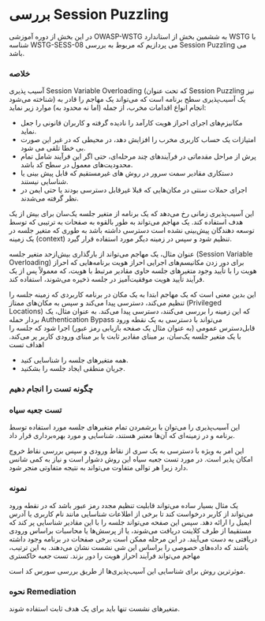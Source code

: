 # بررسی Session Puzzling

در این بخش از دوره آموزشی OWASP-WSTG به ششمین بخش از استاندارد WSTG با شناسه WSTG-SESS-08 می پردازیم که مربوط به بررسی Session Puzzling می باشد.

### خلاصه

آسیب پذیری Session Variable Overloading (‏که تحت عنوان Session Puzzling نیز شناخته می‌شود) ‏یک آسیب‌پذیری سطح برنامه است که می‌تواند یک مهاجم را قادر به انجام انواع اقدامات مخرب، از جمله (اما نه محدود به) موارد زیر نماید:

* مکانیزم‌های اجرای احراز هویت کارآمد را نادیده گرفته و کاربران قانونی را جعل نماید.
* امتیازات یک حساب کاربری مخرب را افزایش دهد، در محیطی که در غیر این صورت بی خطا تلقی می شود.
* پرش از مراحل مقدماتی در فرآیندهای چند مرحله‌ای، حتی اگر این فرآیند شامل تمام محدودیت‌های معمول در سطح کد باشد.
* دستکاری مقادیر سمت سرور در روش های غیرمستقیم که قابل پیش بینی یا شناسایی نیستند.
* اجرای حملات سنتی در مکان‌هایی که قبلا غیرقابل دسترسی بودند یا حتی ایمن در نظر گرفته می‌شدند.

این آسیب‌پذیری زمانی رخ می‌دهد که یک برنامه از متغیر جلسه یک‌سان برای بیش از یک هدف استفاده کند. یک مهاجم می‌تواند به طور بالقوه به صفحات به ترتیبی که توسط توسعه دهندگان پیش‌بینی نشده است دسترسی داشته باشد به طوری که متغیر جلسه در یک زمینه (context) تنظیم شود و سپس در زمینه دیگر مورد استفاده قرار گیرد.

عنوان مثال، یک مهاجم می‌تواند از بارگذاری بیش‌ازحد متغیر جلسه (Session Variable Overloading) برای دور زدن مکانیسم‌های اجرایی احراز هویت برنامه‌هایی که احراز هویت را با تأیید وجود متغیرهای جلسه حاوی مقادیر مرتبط با هویت، که معمولاً پس از یک فرآیند تأیید هویت موفقیت‌آمیز در جلسه ذخیره می‌شوند، استفاده کند.

این بدین معنی است که یک مهاجم ابتدا به یک مکان در برنامه کاربردی که زمینه جلسه را تنظیم می‌کند، دسترسی پیدا می‌کند و سپس به مکان‌های ممتاز (Privileged Locations) که این زمینه را بررسی می‌کنند، دسترسی پیدا می‌کند.
به عنوان مثال، یک بردار حمله Authentication Bypass می‌تواند با دسترسی به یک نقطه ورود قابل‌دسترس عمومی (‏به عنوان مثال یک صفحه بازیابی رمز عبور)‏ اجرا شود که جلسه را با یک متغیر جلسه یک‌سان، بر مبنای مقادیر ثابت یا بر مبنای ورودی کاربر پر می‌کند.
اهداف تست

* همه متغیرهای جلسه را شناسایی کنید.
* جریان منطقی ایجاد جلسه را بشکنید.

### چگونه تست را انجام دهیم
### تست جعبه سیاه

این آسیب‌پذیری را می‌توان با برشمردن تمام متغیرهای جلسه مورد استفاده توسط برنامه و در زمینه‌ای که آن‌ها معتبر هستند، شناسایی و مورد بهره‌برداری قرار داد.

این امر به ویژه با دسترسی به یک سری از نقاط ورودی و سپس بررسی نقاط خروج امکان پذیر است. در مورد تست جعبه سیاه این روش دشوار است و نیاز به کمی شانس دارد زیرا هر توالی متفاوت می‌تواند به نتیجه متفاوتی منجر شود.

### نمونه

یک مثال بسیار ساده می‌تواند قابلیت تنظیم مجدد رمز عبور باشد که در نقطه ورود می‌تواند از کاربر درخواست کند تا برخی از اطلاعات شناسایی مانند نام کاربری یا آدرس ایمیل را ارائه دهد. سپس این صفحه می‌تواند جلسه را با این مقادیر شناسایی پر کند که مستقیما از طرف کلاینت دریافت می‌شوند، یا از پرسش‌ها یا محاسبات براساس ورودی دریافتی به دست می‌آیند. در این مرحله ممکن است برخی صفحات در برنامه وجود داشته باشند که داده‌های خصوصی را براساس این شی نشست نشان می‌دهند. به این ترتیب، مهاجم می‌تواند فرآیند احراز هویت را دور بزند.
تست جعبه خاکستری

موثرترین روش برای شناسایی این آسیب‌پذیری‌ها از طریق بررسی سورس کد است.

### نحوه Remediation

متغیرهای نشست تنها باید برای یک هدف ثابت استفاده شوند.

